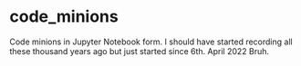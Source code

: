 # code_minions
Code minions in Jupyter Notebook form. I should have started recording all these thousand years ago but just started since 6th. April 2022 Bruh.
